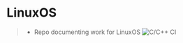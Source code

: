# LinuxOS
> - Repo documenting work for LinuxOS
> ![C/C++ CI](https://github.com/99002473/LinuxOS/workflows/C/C++%20CI/badge.svg)
